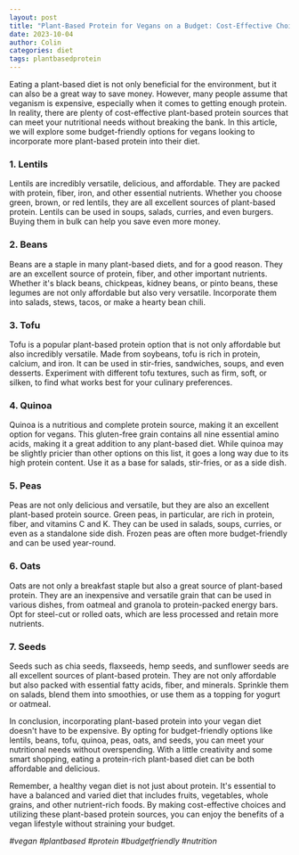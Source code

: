 ```yaml
---
layout: post
title: "Plant-Based Protein for Vegans on a Budget: Cost-Effective Choices"
date: 2023-10-04
author: Colin
categories: diet
tags: plantbasedprotein
---
```


Eating a plant-based diet is not only beneficial for the environment, but it can also be a great way to save money. However, many people assume that veganism is expensive, especially when it comes to getting enough protein. In reality, there are plenty of cost-effective plant-based protein sources that can meet your nutritional needs without breaking the bank. In this article, we will explore some budget-friendly options for vegans looking to incorporate more plant-based protein into their diet.

### 1. Lentils

Lentils are incredibly versatile, delicious, and affordable. They are packed with protein, fiber, iron, and other essential nutrients. Whether you choose green, brown, or red lentils, they are all excellent sources of plant-based protein. Lentils can be used in soups, salads, curries, and even burgers. Buying them in bulk can help you save even more money.

### 2. Beans

Beans are a staple in many plant-based diets, and for a good reason. They are an excellent source of protein, fiber, and other important nutrients. Whether it's black beans, chickpeas, kidney beans, or pinto beans, these legumes are not only affordable but also very versatile. Incorporate them into salads, stews, tacos, or make a hearty bean chili.

### 3. Tofu

Tofu is a popular plant-based protein option that is not only affordable but also incredibly versatile. Made from soybeans, tofu is rich in protein, calcium, and iron. It can be used in stir-fries, sandwiches, soups, and even desserts. Experiment with different tofu textures, such as firm, soft, or silken, to find what works best for your culinary preferences.

### 4. Quinoa

Quinoa is a nutritious and complete protein source, making it an excellent option for vegans. This gluten-free grain contains all nine essential amino acids, making it a great addition to any plant-based diet. While quinoa may be slightly pricier than other options on this list, it goes a long way due to its high protein content. Use it as a base for salads, stir-fries, or as a side dish.

### 5. Peas

Peas are not only delicious and versatile, but they are also an excellent plant-based protein source. Green peas, in particular, are rich in protein, fiber, and vitamins C and K. They can be used in salads, soups, curries, or even as a standalone side dish. Frozen peas are often more budget-friendly and can be used year-round.

### 6. Oats

Oats are not only a breakfast staple but also a great source of plant-based protein. They are an inexpensive and versatile grain that can be used in various dishes, from oatmeal and granola to protein-packed energy bars. Opt for steel-cut or rolled oats, which are less processed and retain more nutrients.

### 7. Seeds

Seeds such as chia seeds, flaxseeds, hemp seeds, and sunflower seeds are all excellent sources of plant-based protein. They are not only affordable but also packed with essential fatty acids, fiber, and minerals. Sprinkle them on salads, blend them into smoothies, or use them as a topping for yogurt or oatmeal.

In conclusion, incorporating plant-based protein into your vegan diet doesn't have to be expensive. By opting for budget-friendly options like lentils, beans, tofu, quinoa, peas, oats, and seeds, you can meet your nutritional needs without overspending. With a little creativity and some smart shopping, eating a protein-rich plant-based diet can be both affordable and delicious.

Remember, a healthy vegan diet is not just about protein. It's essential to have a balanced and varied diet that includes fruits, vegetables, whole grains, and other nutrient-rich foods. By making cost-effective choices and utilizing these plant-based protein sources, you can enjoy the benefits of a vegan lifestyle without straining your budget.

*#vegan #plantbased #protein #budgetfriendly #nutrition*